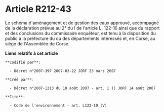 # Article R212-43

Le schéma d'aménagement et de gestion des eaux approuvé, accompagné de la déclaration prévue au 2° du I de l'article L.
122-10 ainsi que du rapport et des conclusions du commissaire enquêteur, est tenu à la disposition du public à la préfecture
du ou des départements intéressés et, en Corse, au siège de l'Assemblée de Corse.

**Liens relatifs à cet article**

	**Codifié par**:

	  - Décret n°2007-397 2007-03-22 JORF 23 mars 2007

	**Créé par**:

	  - Décret n°2007-1213 du 10 août 2007 - art. 1 () JORF 14 août 2007

	**Cite**:

	  - Code de l'environnement - art. L122-10 (V)
